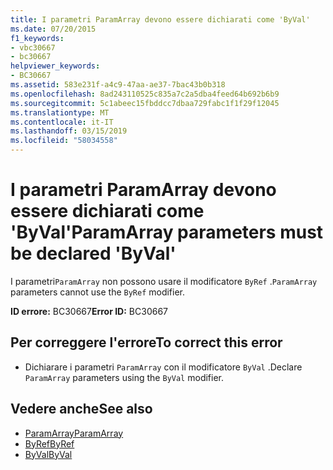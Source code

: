 ```yaml
---
title: I parametri ParamArray devono essere dichiarati come 'ByVal'
ms.date: 07/20/2015
f1_keywords:
- vbc30667
- bc30667
helpviewer_keywords:
- BC30667
ms.assetid: 583e231f-a4c9-47aa-ae37-7bac43b0b318
ms.openlocfilehash: 8ad243110525c835a7c2a5dba4feed64b692b6b9
ms.sourcegitcommit: 5c1abeec15fbddcc7dbaa729fabc1f1f29f12045
ms.translationtype: MT
ms.contentlocale: it-IT
ms.lasthandoff: 03/15/2019
ms.locfileid: "58034558"
---
```

# <a name="paramarray-parameters-must-be-declared-byval"></a><span data-ttu-id="3723d-102">I parametri ParamArray devono essere dichiarati come 'ByVal'</span><span class="sxs-lookup"><span data-stu-id="3723d-102">ParamArray parameters must be declared 'ByVal'</span></span>
<span data-ttu-id="3723d-103">I parametri`ParamArray` non possono usare il modificatore `ByRef` .</span><span class="sxs-lookup"><span data-stu-id="3723d-103">`ParamArray` parameters cannot use the `ByRef` modifier.</span></span>  
  
 <span data-ttu-id="3723d-104">**ID errore:** BC30667</span><span class="sxs-lookup"><span data-stu-id="3723d-104">**Error ID:** BC30667</span></span>  
  
## <a name="to-correct-this-error"></a><span data-ttu-id="3723d-105">Per correggere l'errore</span><span class="sxs-lookup"><span data-stu-id="3723d-105">To correct this error</span></span>  
  
-   <span data-ttu-id="3723d-106">Dichiarare i parametri `ParamArray` con il modificatore `ByVal` .</span><span class="sxs-lookup"><span data-stu-id="3723d-106">Declare `ParamArray` parameters using the `ByVal` modifier.</span></span>  
  
## <a name="see-also"></a><span data-ttu-id="3723d-107">Vedere anche</span><span class="sxs-lookup"><span data-stu-id="3723d-107">See also</span></span>

- [<span data-ttu-id="3723d-108">ParamArray</span><span class="sxs-lookup"><span data-stu-id="3723d-108">ParamArray</span></span>](../../visual-basic/language-reference/modifiers/paramarray.md)
- [<span data-ttu-id="3723d-109">ByRef</span><span class="sxs-lookup"><span data-stu-id="3723d-109">ByRef</span></span>](../../visual-basic/language-reference/modifiers/byref.md)
- [<span data-ttu-id="3723d-110">ByVal</span><span class="sxs-lookup"><span data-stu-id="3723d-110">ByVal</span></span>](../../visual-basic/language-reference/modifiers/byval.md)
